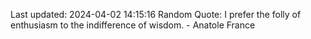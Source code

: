 Last updated: 2024-04-02 14:15:16
Random Quote: I prefer the folly of enthusiasm to the indifference of wisdom. - Anatole France